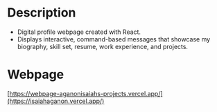 # Description
- Digital profile webpage created with React. 
- Displays interactive, command-based messages that showcase my biography, skill set, resume, work experience, and projects.

# Webpage
[https://webpage-aganonisaiahs-projects.vercel.app/](https://isaiahaganon.vercel.app/)
